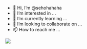- 👋 Hi, I’m @sehohahaha
- 👀 I’m interested in ...
- 🌱 I’m currently learning ...
- 💞️ I’m looking to collaborate on ...
- 📫 How to reach me ...

<a href="http://www.instagram.com/sehohahaha/" target="_blank"><img src="https://img.shields.io/badge/Sehohahaha-#E4405F?style=flat-square&logo=instagram&logoColor=white"/></a>
<!---
sehohahaha/sehohahaha is a ✨ special ✨ repository because its `README.md` (this file) appears on your GitHub profile.
You can click the Preview link to take a look at your changes.
--->
